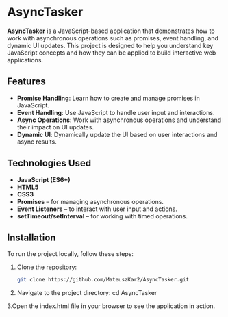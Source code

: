  # AsyncTasker

**AsyncTasker** is a JavaScript-based application that demonstrates how to work with asynchronous operations such as promises, event handling, and dynamic UI updates. This project is designed to help you understand key JavaScript concepts and how they can be applied to build interactive web applications.

## Features

- **Promise Handling**: Learn how to create and manage promises in JavaScript.
- **Event Handling**: Use JavaScript to handle user input and interactions.
- **Async Operations**: Work with asynchronous operations and understand their impact on UI updates.
- **Dynamic UI**: Dynamically update the UI based on user interactions and async results.

## Technologies Used

- **JavaScript (ES6+)**
- **HTML5**
- **CSS3**
- **Promises** – for managing asynchronous operations.
- **Event Listeners** – to interact with user input and actions.
- **setTimeout/setInterval** – for working with timed operations.

## Installation

To run the project locally, follow these steps:

1. Clone the repository:
   ```bash
   git clone https://github.com/MateuszKar2/AsyncTasker.git

2. Navigate to the project directory:
   cd AsyncTasker

3.Open the index.html file in your browser to see the application in action.
